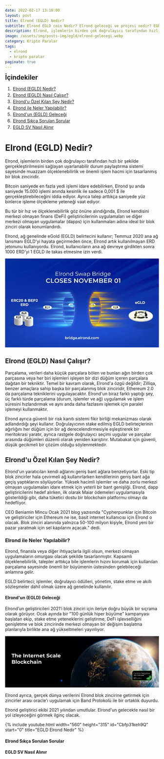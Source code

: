 ```yaml
---
date: 2022-02-17 13:10:00
layout: post
title: Elrond (EGLD) Nedir?
subtitle: Elrond EGLD coin Nedir? Elrond geleceği ve projesi nedir? EGLD yorum 2022
description: Elrond, işlemlerin birden çok doğrulayıcı tarafından hızlı bir şekilde gerçekleştirilmesini sağlayan uyarlanabilir bir blok zinciridir.
image: /assets/img/posts-img/egld/elrond-gelecegi.webp
category: Kripto Paralar
tags:
  - elrond
  - kripto paralar
paginate: true
---
```

<b style="text-align:center; font-size: 150%;">İçindekiler</b>
<ol style="margin: 0;">
	<li style="padding: 2px;"><a href="#1">Elrond (EGLD) Nedir?</a></li>
	<li style="padding: 2px;"><a href="#2">Elrond (EGLD) Nasıl Çalışır?</a></li>
	<li style="padding: 2px;"><a href="#3">Elrond'u Özel Kılan Şey Nedir?</a></li>
	<li style="padding: 2px;"><a href="#4">Elrond ile Neler Yapılabilir?</a></li>
	<li style="padding: 2px;"><a href="#5">Elrond'un (EGLD) Geleceği</a></li>
	<li style="padding: 2px;"><a href="#6">Elrond Sıkça Sorulan Sorular</a></li>
	<li style="padding: 2px;"><a href="#7">EGLD SV Nasıl Alınır</a></li>
</ol>
<h1 id="1">Elrond (EGLD) Nedir?</h1>


<p>
Elrond, işlemlerin birden çok doğrulayıcı tarafından hızlı bir şekilde gerçekleştirilmesini sağlayan uyarlanabilir durum paylaştırma sistemi sayesinde muazzam ölçeklenebilirlik ve önemli işlem hacmi için tasarlanmış bir blok zinciridir.
</p>
<p>
Bitcoin saniyede en fazla yedi işlemi idare edebilirken, Elrond şu anda saniyede 15.000 işlemi anında kesinlik ile sadece 0,001 $ ile gerçekleştirebileceğini iddia ediyor. Ayrıca talep arttıkça saniyede yüz binlerce işleme ölçekleme yeteneği vaat ediyor.
</p>
<p>
Bu tür bir hız ve ölçeklenebilirlik göz önüne alındığında, Elrond kendisini merkezi olmayan finans (DeFi) geliştiricilerinin uygulamaları ve diğer merkezi olmayan uygulamalar (dapps) için kullanmaları adına ideal bir blok zinciri olarak konumlandırdı.
</p>
<p>
Elrond, ağ genelinde eGold (EGLD) belirtecini kullanır; Temmuz 2020 ana ağ lansmanı EGLD'yi hayata geçirmeden önce, Elrond artık kullanılmayan ERD jetonunu kullanıyordu. Elrond, kullanıcıların ana ağ devreye girdikten sonra 1000 ERD'yi 1 EGLD ile takas etmesine izin verdi.
</p>
<picture>
  <source media="(min-width: 650px" srcset="/assets/img/posts-img/egld/defi.webp">
  <img src="/assets/img/posts-img/egld/egld-nedir.webp" alt="egld nedir ne işe yarar" style="width:auto;">
</picture>
<h2 id="2">Elrond (EGLD) Nasıl Çalışır?</h2>


<p>
Parçalama, verileri daha küçük parçalara bölen ve bunları ağın birden çok parçasına veya her biri işlemleri işleyen bir dizi düğüm içeren parçalara dağıtan bir tekniktir. Temel bir kavram olarak, Elrond'a özgü değildir; Zilliqa, benzer amaçlara sahip başka bir parçalanmış blok zinciridir, Ethereum 2.0 da parçalama tekniklerini uygulayacaktır. Elrond'un biraz farklı yaptığı şey, üç farklı türde parçalama (durum, işlemler ve ağ) uygulamak ve işlem süresini hızlandırmak ve aynı anda daha fazlasını işlemek için paralel işlemeyi kullanmaktır.
</p>
<p>
Elrond ayrıca güvenli bir risk kanıtı sistemi fikir birliği mekanizması olarak adlandırdığı şeyi kullanır. Doğrulayıcının stake edilmiş EGLD belirteçlerinin ağırlığını her düğüm için bir ağ derecelendirmesiyle eşleştirerek bir meritokrasi yaratır, ayrıca rastgele doğrulayıcı seçimi uygular ve parçalar arasında düğümleri düzenli olarak yeniden karıştırır. Mutabakat için güvenli, düşük gecikmeli bir çözüm olduğu söylenmektedir.
</p>
<h2 id="3">Elrond'u Özel Kılan Şey Nedir?</h2>


<p>
Elrond'un yaratıcıları kendi ağlarını geniş bant ağlara benzetiyorlar. Eski tip blok zincirler hala çevirmeli ağ kullanırlarken kendilerinin geniş bant ağa geçiş yaptıklarını söylüyorlar. Yüksek hacimli işlemler ve daha zorlu merkezi olmayan uygulamaları idare etmek için yeterli bir bant genişliği. Elrond, dapp geliştiricilerini hedef alırken, ilk olarak Maiar ödemeleri uygulamasıyla gösterildiği gibi, daha tüketici dostu bir blockchain platformu olmayı da hedefliyor.
</p>
<p>
CEO Beniamin Mincu Ocak 2021 blog yazısında "Cypherpunklar için Bitcoin ve geliştiriciler için Ethereum ne ise, basit internet kullanıcısı için Elrond o olacak. Blok zinciri alanında yalnızca 50-100 milyon kişiyle, Elrond yeni bir pazar yaratmak için sel kapılarını açacak." dedi.
</p>
<h3 id="4">Elrond ile Neler Yapılabilir?</h3>


<p>
Elrond, finansla veya diğer ihtiyaçlarla ilgili olsun, merkezi olmayan uygulamaların omurgası olacak şekilde tasarlanmıştır. Kapsamlı ölçeklenebilirlik, talepler arttıkça bile işlemlerin hızını korumak için kullanılan parçalama sayesinde önemli bir büyümenin üstesinden gelebileceği anlamına gelir.
</p>
<p>
EGLD belirteci; işlemler, doğrulayıcı ödülleri, yönetim, stake etme ve akıllı sözleşmeler dahil olmak üzere ağ genelinde kullanılır.
</p>
<h4 id="5">Elrond'un (EGLD) Geleceği</h4>


<p>
Elrond’un geliştiricileri 2021’i blok zinciri için ileriye doğru büyük bir sıçrama olarak görüyor. Ocak ayında bir "100 günlük hiper büyüme" kampanyası başlatan ekip, stake etme yeteneklerini geliştirme, DeFi işlevselliğini genişletme ve blok zincirinde merkezi olmayan bir değişim başlatma planlarıyla birlikte ana ağ yükseltmeleri yayınlıyor.
</p>
<picture>
  <source media="(min-width: 650px" srcset="/assets/img/posts-img/egld/elrond-whitepaper.webp">
  <img src="/assets/img/posts-img/egld/elrond-coin-nedir-ne-ise-yarar.webp" alt="elrond egld coin yorum 2022" style="width:auto;">
</picture>
<p>
Elrond ayrıca, gerçek dünya verilerini Elrond blok zincirine getirmek için zincirler arası oracle'ı uygulamak için Band Protokolü ile bir ortaklık duyurdu.
</p>
<p>
Elrond geliştirici ekibi 2021 yılından umutlular. Elrond'un gelecekte nasıl bir yol izleyeceğini görmek ilginç olacak.
</p>  
{% include youtube.html width="560" height="315" id="Cbfp31keh9Q" start="0" title="EGLD Elrond Nedir" %}
<h4 id="6">Elrond Sıkça Sorulan Sorular</h4>

<h4 id="7">EGLD SV Nasıl Alınır</h4>

